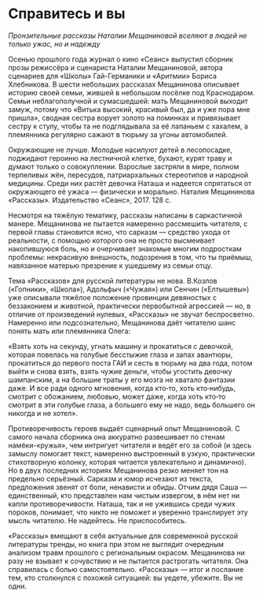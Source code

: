 
# Справитесь и вы

_Пронзительные рассказы Наталии Мещаниновой вселяют в людей не только ужас, но и надежду_

Осенью прошлого года журнал о кино «Сеанс» выпустил сборник прозы режиссёра и сценариста Наталии Мещаниновой, автора сценариев для «Школы» Гай-Германики и «Аритмии» Бориса Хлебникова. В шести небольших рассказах Мещанинова описывает историю своей семьи, жившей в небольшом посёлке под Краснодаром. Семьи неблагополучной и сумасшедшей: мать Мещаниновой выходит замуж, потому что «Витька высокий, красивый был, да и уже пора мне пришла», сводная сестра ворует золото на поминках и привязывает сестру к стулу, чтобы та не подглядывала за её лапаньем с хахалем, а племянника регулярно сажают в тюрьму за угоны автомобилей.

Окружающие не лучше. Молодые насилуют детей в лесопосадке, поджидают героиню на лестничной клетке, бухают, курят траву и думают только о совокуплении. Взрослые застряли в мире, полном терпеливых жён, пересудов, патриархальных стереотипов и народной медицины. Среди них растёт девочка Наташа и надеется спрятаться от окружающего её ужаса — физически и морально.
Наталия Мещининова «Рассказы». Издательство «Сеанс», 2017. 128 с.

Несмотря на тяжёлую тематику, рассказы написаны в саркастичной манере. Мещанинова не пытается намеренно рассмешить читателя, с первой главы становится ясно, что сарказм — средство ухода от реальности, с помощью которого она не просто высмеивает накопившуюся боль, но и очерчивает знакомые многим подросткам проблемы: некрасивую внешность, подозрения в том, что ты приёмыш, навязанное матерью презрение к ушедшему из семьи отцу.

Тема «Рассказов» для русской литературы не нова. В.Козлов («Гопники», «Школа»), Адольфыч («Чужая») или Сенчин («Елтышевы») уже описывали тяжёлое положение провинции девяностых с беззаконием и животной, практически первобытной агрессией — но, в отличие от произведений нулевых, «Рассказы» не звучат беспросветно. Намеренно или подсознательно, Мещанинова даёт читателю шанс понять мать или племянника Олега:

«Взять хоть на секунду, угнать машину и прокатиться с девочкой, которая повелась на голубые бесстыжие глаза и запах авантюры, прокатиться до первого поста ГАИ и сесть в тюрьму на два года, потом выйти и снова взять, взять чужие деньги, чтобы угостить девочку шампанским, а на большие траты у его мозга не хватало фантазии даже. И все ради одного мгновения, когда кто‐то, хоть кто‐нибудь, смотрит с обожанием, любовью, может даже, когда хоть кто‐то смотрит в эти голубые глаза, а большего ему не надо, ведь большего он никогда и не хотел».

Противоречивость героев выдаёт сценарный опыт Мещаниновой. С самого начала сборника она аккуратно развешивает по стенам намёки-«ружья», чем интригует читателя и ведёт его за собой (и здесь замыслу помогает текст, намеренно выстроенный в узкую, практически стихотворную колонку, которая читается увлекательно и динамично). Но в двух последних историях Мещанинова резко меняет тон на предельно серьёзный. Сарказм и юмор исчезают из текста, предложения звенят от боли, ненависти и обиды. Отчим дядя Саша — единственный, кто представлен нам чистым извергом, в нём нет ни капли противоречивости. Наташа, так и не ужившись среди чужих пороков, понимает, что никто не поможет и уверенно транслирует эту мысль читателю. Не надейтесь. Не приспособитесь.

«Рассказы» вмещают в себя актуальные для современной русской литературы тренды, но книга при этом не выглядит очередным анализом травм прошлого с региональным окрасом. Мещанинова ни разу не взывает к сочувствию и не пытается растрогать читателя. Она справилась с болью самостоятельно. «Рассказы» — итог и послание тем, кто столкнулся с похожей ситуацией: вы уедете, убежите. Вы не одни.